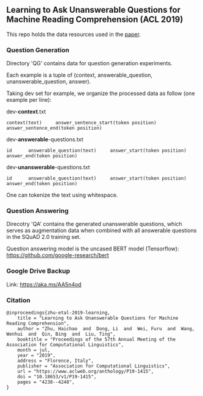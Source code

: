 ## Learning to Ask Unanswerable Questions for Machine Reading Comprehension (ACL 2019)

This repo holds the data resources used in the [paper](https://www.aclweb.org/anthology/P19-1415/). 

### Question Generation
Directory 'QG' contains data for question generation experiments.

Each example is a tuple of (context, answerable_question, unanswerable_question, answer).

Taking dev set for example, we organize the processed data as follow (one example per line):

dev-**context**.txt

```
context(text)     answer_sentence_start(token position)       answer_sentence_end(token position)
```
dev-**answerable**-questions.txt
```
id      answerable_question(text)     answer_start(token position)    answer_end(token position)
```
dev-**unanswerable**-questions.txt
```
id      answerable_question(text)     answer_start(token position)    answer_end(token position)
```

One can tokenize the text using whitespace.

### Question Answering
Direcotry 'QA' contains the generated unanswerable questions, which serves as augmentation data when combined with all answerable questions in the SQuAD 2.0 training set.

Question answering model is the uncased BERT model (Tensorflow): https://github.com/google-research/bert

### Google Drive Backup
Link: https://aka.ms/AA5n4od 

### Citation
```
@inproceedings{zhu-etal-2019-learning,
    title = "Learning to Ask Unanswerable Questions for Machine Reading Comprehension",
    author = "Zhu, Haichao  and  Dong, Li  and  Wei, Furu  and  Wang, Wenhui  and  Qin, Bing  and  Liu, Ting",
    booktitle = "Proceedings of the 57th Annual Meeting of the Association for Computational Linguistics",
    month = jul,
    year = "2019",
    address = "Florence, Italy",
    publisher = "Association for Computational Linguistics",
    url = "https://www.aclweb.org/anthology/P19-1415",
    doi = "10.18653/v1/P19-1415",
    pages = "4238--4248",
}
```
